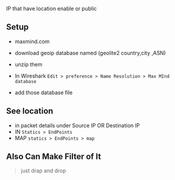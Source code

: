 IP that have location enable or public 

## Setup
* maxmind.com
* download geoip database named (geolite2 country,city ,ASN)
* unzip them
* In Wireshark
`Edit > preference > Name Resolution > Max MInd database`

* add those database file


## See location
* in packet details under Source IP OR Destination IP
* IN `Statics > EndPoints`
* MAP `statics > EndPoints > map`

## Also Can Make Filter of It
> just drap and drop